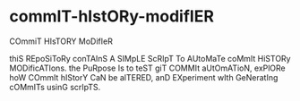# commIT-hIstORy-modifIER
COmmiT HIsTORY MoDifIeR

thiS REpoSiToRy conTAInS A SIMpLE ScRIpT To AUtoMaTe coMmIt HiSTORy MODificATIons. the PuRpose Is to teST giT COMMIt aUtOmATioN, exPlORe hoW COmmIt hIStorY CaN be alTERED, anD EXperiment wIth GeNeratIng cOMmITs usinG scrIpTS.
